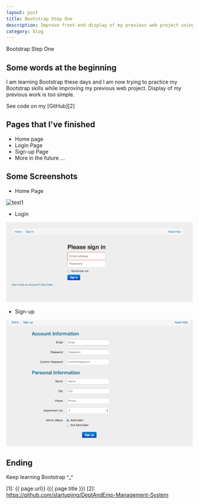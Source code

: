 ```yaml
---
layout: post
title: Bootstrap Step One
description: Improve front-end display of my previous web project using Bootstrap
category: blog
---
```


Bootstrap Step One

## Some words at the beginning

I am learning Bootstrap these days and I am now trying to practice my Bootstrap skills
while improving my previous web project. Display of my previous work is too simple.


See code on my [GitHub][2]


## Pages that I've finished

* Home page
* Login Page
* Sign-up Page
* More in the future ...

## Some Screenshots

* Home Page

![test1](/images/DeptEmp/home.png)

* Login

![test2](/images/DeptEmpSys/loginB.png)

* Sign-up

![test3](/images/DeptEmpSys/signupB.png)

## Ending

Keep learning Bootstrap ^_^

[startupjing]:    http://startupjing.github.io  "startupjing"
[1]:    {{ page.url}}  ({{ page.title }})
[2]: https://github.com/startupjing/DeptAndEmp-Management-System